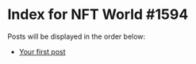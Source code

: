 # Index for NFT World #1594
Posts will be displayed in the order below:

- [Your first post](./001-first.md)

